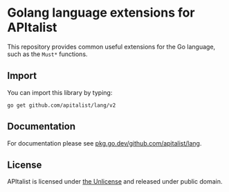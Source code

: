 # Golang language extensions for APItalist

This repository provides common useful extensions for the Go language, such as the `Must*` functions.

## Import

You can import this library by typing:

```
go get github.com/apitalist/lang/v2
```

## Documentation

For documentation please see [pkg.go.dev/github.com/apitalist/lang](https://pkg.go.dev/github.com/apitalist/lang).

## License

APItalist is licensed under [the Unlicense](LICENSE) and released under public domain.